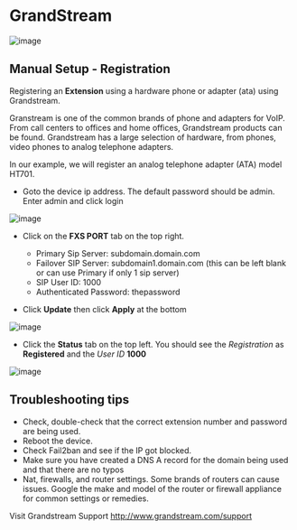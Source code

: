 # GrandStream

![image](../../_static/images/fusionpbx_grandstream4.jpg)


## Manual Setup - Registration

Registering an **Extension** using a hardware phone or adapter (ata)
using Grandstream.



Granstream is one of the common brands of phone and adapters for VoIP.   
From call centers to offices and home offices, Grandstream products can   
be found. Grandstream has a large selection of hardware, from phones,   
video phones to analog telephone adapters.



In our example, we will register an analog telephone adapter (ATA) model
HT701.



-  Goto the device ip address. The default password should be admin.
    Enter admin and click login

![image](../../_static/images/fusionpbx_grandstream.jpg)



-  Click on the **FXS PORT** tab on the top right.
    - Primary Sip Server: subdomain.domain.com
    - Failover SIP Server: subdomain1.domain.com (this can be left blank or can use Primary if only 1 sip server)
    - SIP User ID: 1000
    - Authenticated Password: thepassword



- Click **Update** then click **Apply** at the bottom



![image](../../_static/images/fusionpbx_grandstream2.jpg)



-  Click the **Status** tab on the top left. You should see the
   *Registration* as **Registered** and the *User ID* **1000**

![image](../../_static/images/fusionpbx_grandstream1.jpg)



## **Troubleshooting tips**


-   Check, double-check that the correct extension number and password
    are being used.
-   Reboot the device.
-   Check Fail2ban and see if the IP got blocked.
-   Make sure you have created a DNS A record for the domain being used
    and that there are no typos
-   Nat, firewalls, and router settings. Some brands of routers can cause
    issues. Google the make and model of the router or firewall appliance
    for common settings or remedies.

Visit Grandstream Support <http://www.grandstream.com/support>
